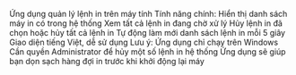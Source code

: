 Ứng dụng quản lý lệnh in trên máy tính
Tính năng chính:
Hiển thị danh sách máy in có trong hệ thống
Xem tất cả lệnh in đang chờ xử lý
Hủy lệnh in đã chọn hoặc hủy tất cả lệnh in
Tự động làm mới danh sách lệnh in mỗi 5 giây
Giao diện tiếng Việt, dễ sử dụng
Lưu ý:
Ứng dụng chỉ chạy trên Windows
Cần quyền Administrator để hủy một số lệnh in hệ thống
Ứng dụng sẽ giúp bạn dọn sạch hàng đợi in trước khi khởi động lại máy
